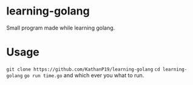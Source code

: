 # learning-golang
Small program made while learning golang.

# Usage
`git clone https://github.com/KathanP19/learning-golang`
`cd learning-golang`
`go run time.go` and which ever you what to run.
